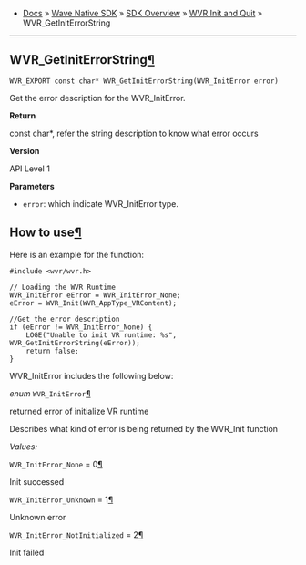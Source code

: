 +   [Docs](https://hub.vive.com/storage/docs/en-us/index.html) » [Wave Native SDK](https://hub.vive.com/storage/docs/en-us/NativeSdk.html) » [SDK Overview](https://hub.vive.com/storage/docs/en-us/SdkOverview.html) » [WVR Init and Quit](https://hub.vive.com/storage/docs/en-us/Sdk_WvrInitAndQuit.html) » WVR\_GetInitErrorString

* * *

## WVR\_GetInitErrorString[¶](#wvr-getiniterrorstring "Permalink to this headline")

`WVR_EXPORT const char* WVR_GetInitErrorString(WVR_InitError error)`

Get the error description for the WVR\_InitError.

**Return**

const char\*, refer the string description to know what error occurs

**Version**

API Level 1

**Parameters**

+   `error`: which indicate WVR\_InitError type.

## How to use[¶](#how-to-use "Permalink to this headline")

Here is an example for the function:

```
#include <wvr/wvr.h>

// Loading the WVR Runtime
WVR_InitError eError = WVR_InitError_None;
eError = WVR_Init(WVR_AppType_VRContent);

//Get the error description
if (eError != WVR_InitError_None) {
    LOGE("Unable to init VR runtime: %s", WVR_GetInitErrorString(eError));
    return false;
}
```

WVR\_InitError includes the following below:

*enum* `WVR_InitError`[¶](#_CPPv213WVR_InitError "Permalink to this definition")  

returned error of initialize VR runtime

Describes what kind of error is being returned by the WVR\_Init function

*Values:*

`WVR_InitError_None` = 0[¶](#_CPPv218WVR_InitError_None "Permalink to this definition")  

Init successed

`WVR_InitError_Unknown` = 1[¶](#_CPPv221WVR_InitError_Unknown "Permalink to this definition")  

Unknown error

`WVR_InitError_NotInitialized` = 2[¶](#_CPPv228WVR_InitError_NotInitialized "Permalink to this definition")  

Init failed